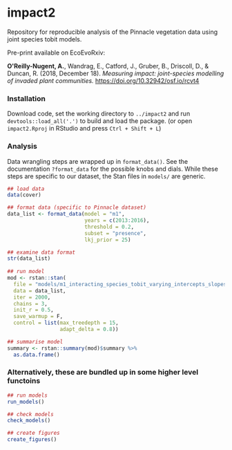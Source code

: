 # impact2

Repository for reproducible analysis of the Pinnacle vegetation data using joint species tobit models. 

Pre-print available on EcoEvoRxiv: 

**O'Reilly-Nugent, A.**, Wandrag, E., Catford, J., Gruber, B., Driscoll, D., & Duncan, R. (2018, December 18). *Measuring impact: joint-species modelling of invaded plant communities.* https://doi.org/10.32942/osf.io/rcvt4

### Installation

Download code, set the working directory to `../impact2` and run `devtools::load_all('.')` to build and load the package.
(or open `impact2.Rproj` in RStudio and press `Ctrl + Shift + L`)
### Analysis

Data wrangling steps are wrapped up in `format_data()`. See the documentation `?format_data` for the possible knobs and dials.
While these steps are specific to our dataset, the Stan files in `models/` are generic. 

``` r
## load data
data(cover)

## format data (specific to Pinnacle dataset)
data_list <- format_data(model = "m1",
                         years = c(2013:2016),
                         threshold = 0.2,
                         subset = "presence",
                         lkj_prior = 25)

## examine data format
str(data_list)
                         
## run model
mod <- rstan::stan(
  file = "models/m1_interacting_species_tobit_varying_intercepts_slopes.stan",
  data = data_list,
  iter = 2000,
  chains = 3,
  init_r = 0.5,
  save_warmup = F,
  control = list(max_treedepth = 15,
                 adapt_delta = 0.8))

## summarise model
summary <- rstan::summary(mod)$summary %>%
  as.data.frame()
```

### Alternatively, these are bundled up in some higher level functoins

```r
## run models
run_models()

## check models
check_models()

## create figures
create_figures()
```

